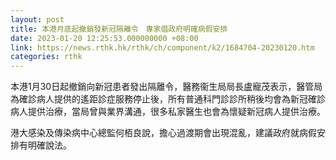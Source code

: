 ```yaml
---
layout: post
title: 本港月底起撤銷發新冠隔離令　專家倡政府明確病假安排
date: 2023-01-20 12:25:53.000000000 +08:00
link: https://news.rthk.hk/rthk/ch/component/k2/1684704-20230120.htm
categories: rthk
---
```


本港1月30日起撤銷向新冠患者發出隔離令，醫務衞生局局長盧寵茂表示，醫管局為確診病人提供的遙距診症服務停止後，所有普通科門診診所稍後均會為新冠確診病人提供治療，當局曾與業界溝通，很多私家醫生也會為懷疑新冠病人提供治療。

港大感染及傳染病中心總監何栢良說，擔心過渡期會出現混亂，建議政府就病假安排有明確說法。

